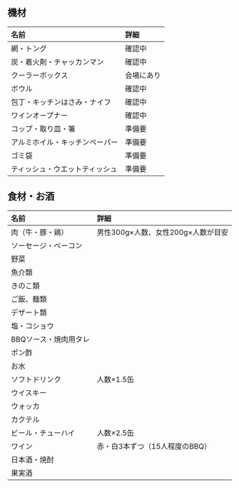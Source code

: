## 機材
名前|詳細
:--|:--
網・トング|確認中
炭・着火剤・チャッカンマン|確認中
クーラーボックス|会場にあり
ボウル|確認中
包丁・キッチンはさみ・ナイフ|確認中
ワインオープナー|確認中
コップ・取り皿・箸|準備要
アルミホイル・キッチンペーパー|準備要
ゴミ袋|準備要
ティッシュ・ウエットティッシュ|準備要

## 食材・お酒
名前|詳細
:--|:--
肉（牛・豚・鶏）|男性300g×人数、女性200g×人数が目安
ソーセージ・ベーコン|
野菜|
魚介類|
きのこ類|
ご飯、麺類|
デザート類|
塩・コショウ|
BBQソース・焼肉用タレ|
ポン酢|
お水|
ソフトドリンク|人数×1.5缶
ウイスキー|
ウォッカ|
カクテル|
ビール・チューハイ|人数×2.5缶
ワイン|赤・白3本ずつ（15人程度のBBQ）
日本酒・焼酎|
果実酒|
